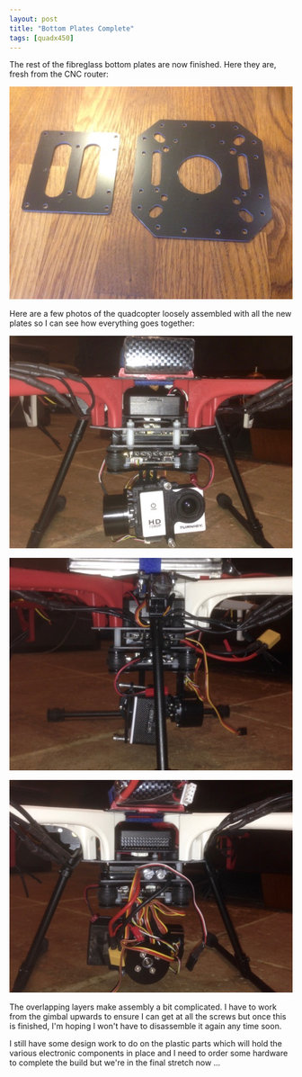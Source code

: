 ```yaml
---
layout: post
title: "Bottom Plates Complete"
tags: [quadx450]
---
```


The rest of the fibreglass bottom plates are now finished.  Here they are, fresh from the CNC router:

![](/images/quadx450/IMG_0142.tn.jpg)

Here are a few photos of the quadcopter loosely assembled with all the new plates so I can see how everything goes together:

![](/images/quadx450/IMG_0147.tn.jpg)

![](/images/quadx450/IMG_0152.tn.jpg)

![](/images/quadx450/IMG_0154.tn.jpg)

The overlapping layers make assembly a bit complicated.  I have to work from the gimbal upwards to ensure I can get at all the screws but once this is finished, I'm hoping I won't have to disassemble it again any time soon.

I still have some design work to do on the plastic parts which will hold the various electronic components in place and I need to order some hardware to complete the build but we're in the final stretch now ...
